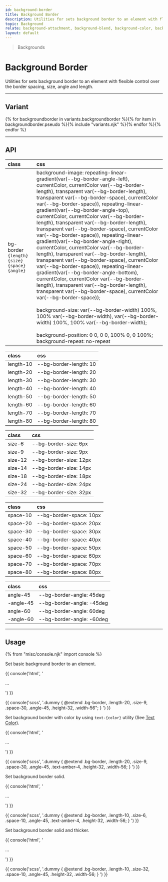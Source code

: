 ```yaml
---
id: background-border
title: Background Border
description: Utilities for sets background border to an element with flexible control over the border spacing, size, angle and length.
topic: Background
relate: background-attachment, background-blend, background-color, background-gradient, background-opacity, background-position, background-repeat, background-size
layout: default
---
```


> Backgrounds

# Background Border

Utilities for sets background border to an element with flexible control over the border spacing, size, angle and length.

---

## Variant

<div class="flex flex-gap-2 flex-wrap justify-start items-center">{% for backgroundborder in variants.backgroundborder %}{% for item in backgroundborder.pseudo %}{% include "variants.njk" %}{% endfor %}{% endfor %}</div>

---

## API

| <span class="padding-x-3 padding-y-1 text-white bg-shade-granite-5 font-semibold curve-border-md">class</span> | <span class="padding-x-3 padding-y-1 text-white bg-shade-granite-5 font-semibold curve-border-md">css</span> |
|:--|:--|
| bg-border `{length}` `{size}` `{space}` `{angle}` | background-image: repeating-linear-gradient(var(--bg-border-angle-left), currentColor, currentColor var(--bg-border-length), transparent var(--bg-border-length), transparent var(--bg-border-space), currentColor var(--bg-border-space)), repeating-linear-gradient(var(--bg-border-angle-top), currentColor, currentColor var(--bg-border-length), transparent var(--bg-border-length), transparent var(--bg-border-space), currentColor var(--bg-border-space)), repeating-linear-gradient(var(--bg-border-angle-right), currentColor, currentColor var(--bg-border-length), transparent var(--bg-border-length), transparent var(--bg-border-space), currentColor var(--bg-border-space)), repeating-linear-gradient(var(--bg-border-angle-bottom), currentColor, currentColor var(--bg-border-length), transparent var(--bg-border-length), transparent var(--bg-border-space), currentColor var(--bg-border-space)); <br><br> background-size: var(--bg-border-width) 100%, 100% var(--bg-border-width), var(--bg-border-width) 100%, 100% var(--bg-border-width); <br><br> background-position: 0 0, 0 0, 100% 0, 0 100%; <br> background-repeat: no-repeat |

| <span class="padding-x-3 padding-y-1 text-white bg-shade-granite-5 font-semibold curve-border-md">class</span> | <span class="padding-x-3 padding-y-1 text-white bg-shade-granite-5 font-semibold curve-border-md">css</span> |
|:--|:--|
| length-10 | --bg-border-length: 10 |
| length-20 | --bg-border-length: 20 |
| length-30 | --bg-border-length: 30 |
| length-40 | --bg-border-length: 40 |
| length-50 | --bg-border-length: 50 |
| length-60 | --bg-border-length: 60 |
| length-70 | --bg-border-length: 70 |
| length-80 | --bg-border-length: 80 |

| <span class="padding-x-3 padding-y-1 text-white bg-shade-granite-5 font-semibold curve-border-md">class</span> | <span class="padding-x-3 padding-y-1 text-white bg-shade-granite-5 font-semibold curve-border-md">css</span> |
|:--|:--|
| size-6 | --bg-border-size: 6px |
| size-9 | --bg-border-size: 9px |
| size-12 | --bg-border-size: 12px |
| size-14 | --bg-border-size: 14px |
| size-18 | --bg-border-size: 18px |
| size-24 | --bg-border-size: 24px |
| size-32 | --bg-border-size: 32px |

| <span class="padding-x-3 padding-y-1 text-white bg-shade-granite-5 font-semibold curve-border-md">class</span> | <span class="padding-x-3 padding-y-1 text-white bg-shade-granite-5 font-semibold curve-border-md">css</span> |
|:--|:--|
| space-10 | --bg-border-space: 10px |
| space-20 | --bg-border-space: 20px |
| space-30 | --bg-border-space: 30px |
| space-40 | --bg-border-space: 40px |
| space-50 | --bg-border-space: 50px |
| space-60 | --bg-border-space: 60px |
| space-70 | --bg-border-space: 70px |
| space-80 | --bg-border-space: 80px |

| <span class="padding-x-3 padding-y-1 text-white bg-shade-granite-5 font-semibold curve-border-md">class</span> | <span class="padding-x-3 padding-y-1 text-white bg-shade-granite-5 font-semibold curve-border-md">css</span> |
|:--|:--|
| angle-45 | --bg-border-angle: 45deg |
| -angle-45 | --bg-border-angle: -45deg |
| angle-60 | --bg-border-angle: 60deg |
| -angle-60 | --bg-border-angle: -60deg |

---

## Usage

{% from "misc/console.njk" import console %}

Set basic background border to an element.

<div class="padding-x-4 margin-y-4 margin-x-auto width-56">
  <div class="height-32 width-56 bg-border length-20 size-9 space-30 angle-45"></div>
</div>

{{ console('html',
'<div class="bg-border length-20 size-9 space-30 angle-45 ... height-32 width-56">
    ...
  </div>
') }}

{{ console('scss',
'.dummy {
    @extend
      .bg-border,
      .length-20,
      .size-9,
      .space-30,
      .angle-45,
      .height-32,
      .width-56";
}
') }}

Set background border with color by using `text-{color}` utility (See [Text Color](/text-color/)).

<div class="padding-x-4 margin-y-4 margin-x-auto width-56">
  <div class="height-32 width-56 bg-border length-20 size-9 space-30 angle-45 text-shade-amber-1"></div>

{{ console('html',
'<div class="bg-border length-20 size-9 space-30 angle-45 text-amber-4 ... height-32 width-56">
    ...
  </div>
') }}

{{ console('scss',
'.dummy {
    @extend
      .bg-border,
      .length-20,
      .size-9,
      .space-30,
      .angle-45,
      .text-amber-4,
      .height-32,
      .width-56;
}
') }}

Set background border solid.

<div class="padding-x-4 margin-y-4 margin-x-auto width-56">
  <div class="height-32 width-56 bg-border length-10 size-6 space-10 angle-45"></div>
</div>

{{ console('html',
'<div class="bg-border length-10 size-6 space-10 angle-45 text-amber-4 ... height-32 width-56">
    ...
  </div>
') }}

{{ console('scss',
'.dummy {
    @extend
      .bg-border,
      .length-10,
      .size-6,
      .space-10,
      .angle-45,
      .text-amber-4,
      .height-32,
      .width-56;
}
') }}

Set background border solid and thicker.

<div class="padding-x-4 margin-y-4 margin-x-auto width-56">
  <div class="height-32 width-56 bg-border length-10 size-32 space-10 angle-45"></div>
</div>

{{ console('html',
'<div class="bg-border length-10 size-32 space-10 angle-45 ... height-32 width-56">
    ...
  </div>
') }}

{{ console('scss',
'.dummy {
    @extend
      .bg-border,
      .length-10,
      .size-32,
      .space-10,
      .angle-45,
      .height-32,
      .width-56;
}
') }}
